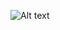 ![Alt text](https://raw.github.com/Dnpypy/console_todolist/blob/master/src/main/resources/screenshots/consoleTodoList.png)
